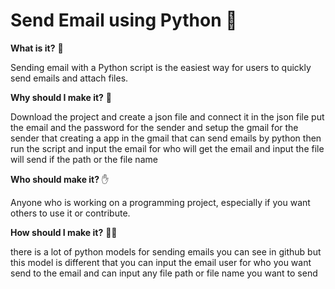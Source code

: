 # Send Email using Python  📧

**What is it?** 🤨

Sending email with a Python script is the easiest way for users to quickly send emails and attach files.

**Why should I make it?** 🧐

Download the project and create a json file and connect it in the json file put the email and the password for the sender and setup the gmail for the sender that creating a app in the gmail that can send emails by python then run the script and input the email for who will get the email and input the file will send if the path or the file name

**Who should make it?** ✋

Anyone who is working on a programming project, especially if you want others to use it or contribute.

**How should I make it?** 👨‍💻

there is a lot of python models for sending emails you can see in github but this model is different that you can input the email user for who you want send to the email
and can input any file path or file name you want  to send 




